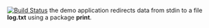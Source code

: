 [![Build Status](https://travis-ci.org/17viu18m/lab12.svg?branch=master)](https://travis-ci.org/17viu18m/lab12)
the demo application redirects data from stdin to a file **log.txt** using a package **print**.
